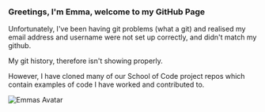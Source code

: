 ### Greetings, I'm Emma, welcome to my GitHub Page

Unfortunately, I've been having git problems (what a git) and realised my email address and username were not set up correctly, and didn't match my github. 

My git history, therefore isn't showing properly. 

However, I have cloned many of our School of Code project repos which contain examples of code I have worked and contributed to. 

![Emmas Avatar](http://res.cloudinary.com/soc-journal/image/upload/v1611856361/qcz9z4vjuozpmvhmmfct.jpg)


<!--
**randleem/randleem** is a ✨ _special_ ✨ repository because its `README.md` (this file) appears on your GitHub profile.

Here are some ideas to get you started:

- 🔭 I’m currently working on ...
- 🌱 I’m currently learning ...
- 👯 I’m looking to collaborate on ...
- 🤔 I’m looking for help with ...
- 💬 Ask me about ...
- 📫 How to reach me: ...
- 😄 Pronouns: ...
- ⚡ Fun fact: ...
-->
